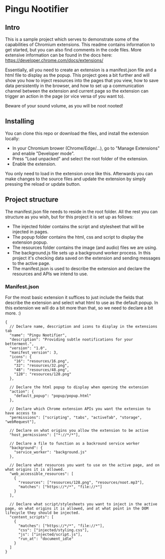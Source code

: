 # Pingu Nootifier

## Intro

This is a sample project which serves to demonstrate some of the capabilities of Chromium extensions. This readme contains information to get started, but you can also find comments in the code files. More extensive information can be found in the docs here: https://developer.chrome.com/docs/extensions/

Essentially, all you need to create an extension is a manifest.json file and a html file to display as the popup. This project goes a bit further and will show you how to inject resources into the pages that you view, how to save data persistently in the browser, and how to set up a communication channel between the extension and current page so the extension can trigger an action in the page (or vice versa of you want to).

Beware of your sound volume, as you will be noot nooted!

## Installing

You can clone this repo or download the files, and install the extension locally:

* In your Chromium brower (Chrome/Edge/...), go to "Manage Extensions" and enable "Developer mode".
* Press "Load unpacked" and select the root folder of the extension.
* Enable the extension.

You only need to load in the extension once like this. Afterwards you can make changes to the source files and update the extension by simply pressing the reload or update button.

## Project structure

The manifest.json file needs to reside in the root folder. All the rest you can structure as you wish, but for this project it is set up as follows:

* The injected folder contains the script and stylesheet that will be injected in pages.
* The popup folder contains the html, css and script to display the extension popup.
* The resources folder contains the image (and audio) files we are using.
* The background.js file sets up a background worker process. In this project it's checking data saved on the extension and sending messages to the active page.
* The manifest.json is used to describe the extension and declare the resources and APIs we intend to use.

### Manifest.json

For the most basic extension it suffices to just include the fields that describe the extension and select what html to use as the default popup. In this extension we will do a bit more than that, so we need to declare a bit more. :)

```
{
  // Declare name, description and icons to display in the extensions tab
  "name": "Pingu Nootifier",
  "description": "Providing subtle nootifications for your betterment.",
  "version": "1.0",
  "manifest_version": 3,
  "icons": {
    "16": "resources/16.png",
    "32": "resources/32.png",
    "48": "resources/48.png",
    "128": "resources/128.png"
  },

  // Declare the html popup to display when opening the extension
  "action": {
    "default_popup": "popup/popup.html"
  },

  // Declare which Chrome extension APIs you want the extension to have access to
  "permissions": ["scripting", "tabs", "activeTab", "storage", "webRequest"],

  // Declare on what origins you allow the extension to be active
  "host_permissions": ["*://*/*"],

  // Declare a file to function as a backround service worker
  "background": {
    "service_worker": "background.js"
  },

  // Declare what resources you want to use on the active page, and on what origins it is allowed.
  "web_accessible_resources": [
    {
      "resources": ["resources/128.png", "resources/noot.mp3"],
      "matches": ["https://*/*", "file://*"]
    }
  ],

  // Declare what script/stylesheets you want to inject in the active page, on what origins it is allowed, and at what point in the DOM lifecycle they should be injected.
  "content_scripts": [
    {
      "matches": ["https://*/*", "file://*"],
      "css": ["injected/styling.css"],
      "js": ["injected/script.js"],
      "run_at": "document_idle"
    }
  ]
}
```
